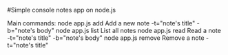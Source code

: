 #Simple console notes app on node.js

Main commands:
node app.js add     Add a new note
  -t="note's title"
  -b="note's body"
node app.js list    List all notes
node app.js read    Read a note
  -t="note's title"
  -b="note's body"
node app.js remove  Remove a note
  -t="note's title"
